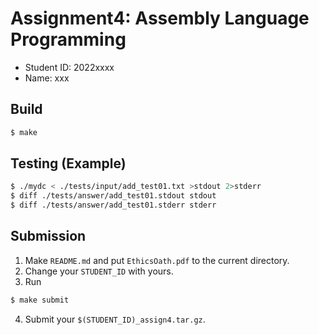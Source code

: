# Assignment4: Assembly Language Programming

- Student ID: 2022xxxx
- Name: xxx


## Build
```sh
$ make
```

## Testing (Example)
```sh
$ ./mydc < ./tests/input/add_test01.txt >stdout 2>stderr
$ diff ./tests/answer/add_test01.stdout stdout
$ diff ./tests/answer/add_test01.stderr stderr
```

## Submission
1. Make `README.md` and put `EthicsOath.pdf` to the current directory.
2. Change your `STUDENT_ID` with yours.
3. Run 
```sh
$ make submit
```
4. Submit your `$(STUDENT_ID)_assign4.tar.gz`.
